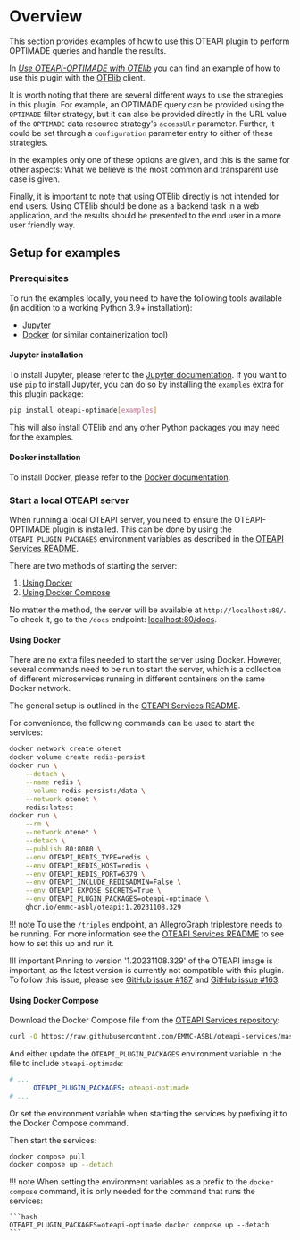 # Overview
<!-- markdownlint-disable MD046 -->

This section provides examples of how to use this OTEAPI plugin to perform OPTIMADE queries and handle the results.

In [_Use OTEAPI-OPTIMADE with OTElib_](otelib) you can find an example of how to use this plugin with the [OTElib](https://github.com/EMMC-ASBL/otelib) client.

It is worth noting that there are several different ways to use the strategies in this plugin.
For example, an OPTIMADE query can be provided using the `OPTIMADE` filter strategy, but it can also be provided directly in the URL value of the `OPTIMADE` data resource strategy's `accessUlr` parameter.
Further, it could be set through a `configuration` parameter entry to either of these strategies.

In the examples only one of these options are given, and this is the same for other aspects: What we believe is the most common and transparent use case is given.

Finally, it is important to note that using OTElib directly is not intended for end users.
Using OTElib should be done as a backend task in a web application, and the results should be presented to the end user in a more user friendly way.

## Setup for examples

### Prerequisites

To run the examples locally, you need to have the following tools available (in addition to a working Python 3.9+ installation):

- [Jupyter](https://jupyter.org/)
- [Docker](https://www.docker.com/) (or similar containerization tool)

#### Jupyter installation

To install Jupyter, please refer to the [Jupyter documentation](https://docs.jupyter.org/en/latest/install/notebook-classic.html).
If you want to use `pip` to install Jupyter, you can do so by installing the `examples` extra for this plugin package:

```bash
pip install oteapi-optimade[examples]
```

This will also install OTElib and any other Python packages you may need for the examples.

#### Docker installation

To install Docker, please refer to the [Docker documentation](https://docs.docker.com/get-docker/).

### Start a local OTEAPI server

When running a local OTEAPI server, you need to ensure the OTEAPI-OPTIMADE plugin is installed.
This can be done by using the `OTEAPI_PLUGIN_PACKAGES` environment variables as described in the [OTEAPI Services README](https://github.com/EMMC-ASBL/oteapi-services#oteapi-plugin-repositories).

There are two methods of starting the server:

1. [Using Docker](#using-docker)
1. [Using Docker Compose](#using-docker-compose)

No matter the method, the server will be available at `http://localhost:80/`.
To check it, go to the `/docs` endpoint: [localhost:80/docs](http://localhost:80/docs).

#### Using Docker

There are no extra files needed to start the server using Docker.
However, several commands need to be run to start the server, which is a collection of different microservices running in different containers on the same Docker network.

The general setup is outlined in the [OTEAPI Services README](https://github.com/EMMC-ASBL/oteapi-services#readme).

For convenience, the following commands can be used to start the services:

```bash
docker network create otenet
docker volume create redis-persist
docker run \
    --detach \
    --name redis \
    --volume redis-persist:/data \
    --network otenet \
    redis:latest
docker run \
    --rm \
    --network otenet \
    --detach \
    --publish 80:8080 \
    --env OTEAPI_REDIS_TYPE=redis \
    --env OTEAPI_REDIS_HOST=redis \
    --env OTEAPI_REDIS_PORT=6379 \
    --env OTEAPI_INCLUDE_REDISADMIN=False \
    --env OTEAPI_EXPOSE_SECRETS=True \
    --env OTEAPI_PLUGIN_PACKAGES=oteapi-optimade \
    ghcr.io/emmc-asbl/oteapi:1.20231108.329
```

!!! note
    To use the `/triples` endpoint, an AllegroGraph triplestore needs to be running.
    For more information see the [OTEAPI Services README](https://github.com/EMMC-ASBL/oteapi-services#run-a-triplestore-allegrograph) to see how to set this up and run it.

!!! important
    Pinning to version '1.20231108.329' of the OTEAPI image is important, as the latest version is currently not compatible with this plugin.
    To follow this issue, please see [GitHub issue #187](https://github.com/SINTEF/oteapi-optimade/issues/187) and [GitHub issue #163](https://github.com/SINTEF/oteapi-optimade/issues/163).

#### Using Docker Compose

Download the Docker Compose file from the [OTEAPI Services repository](https://github.com/EMMC-ASBL/oteapi-services/blob/master/docker-compose.yml):

```bash
curl -O https://raw.githubusercontent.com/EMMC-ASBL/oteapi-services/master/docker-compose.yml
```

And either update the `OTEAPI_PLUGIN_PACKAGES` environment variable in the file to include `oteapi-optimade`:

```yaml
# ...
      OTEAPI_PLUGIN_PACKAGES: oteapi-optimade
# ...
```

Or set the environment variable when starting the services by prefixing it to the Docker Compose command.

Then start the services:

```bash
docker compose pull
docker compose up --detach
```

!!! note
    When setting the environment variables as a prefix to the `docker compose` command, it is only needed for the command that runs the services:

    ```bash
    OTEAPI_PLUGIN_PACKAGES=oteapi-optimade docker compose up --detach
    ```
